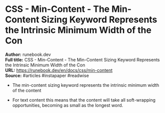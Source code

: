 # CSS - Min-Content - The Min-Content Sizing Keyword Represents the Intrinsic Minimum Width of the Con

**Author:** runebook.dev  
**Full title:** CSS - Min-Content - The Min-Content Sizing Keyword Represents the Intrinsic Minimum Width of the Con  
**URL:** https://runebook.dev/en/docs/css/min-content  
**Source:** #articles #instapaper #readwise

- The min-content sizing keyword represents the intrinsic minimum width of the content 
   
- For text content this means that the content will take all soft-wrapping opportunities, becoming as small as the longest word. 
   
